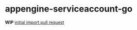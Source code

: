 appengine-serviceaccount-go
===========================

**WIP** [initial import pull request](https://github.com/GoogleCloudPlatform/appengine-serviceaccount-go/pull/1)
